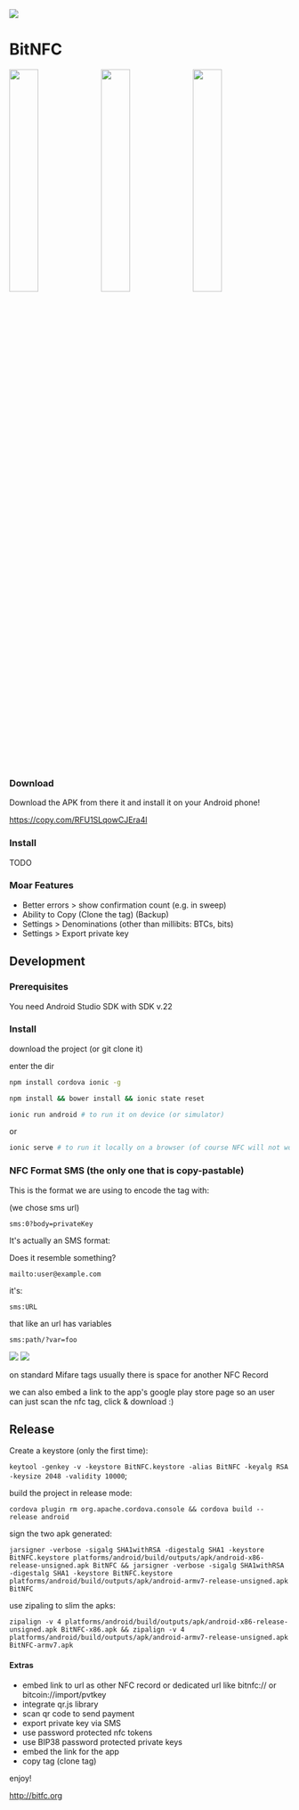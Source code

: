 <img src="http://mkvphoto.s3.amazonaws.com/BitNFC/small/logo.png"/>

# BitNFC
<img src="http://mkvphoto.s3.amazonaws.com/BitNFC/small/screen_home2.png" width="32%"/>
<img src="http://mkvphoto.s3.amazonaws.com/BitNFC/small/screen_send.png" width="32%"/>
<img src="http://mkvphoto.s3.amazonaws.com/BitNFC/small/screen_wallet_found.png" width="32%"/>


### Download

Download the APK from there it and install it on your Android phone!

https://copy.com/RFU1SLqowCJEra4l


### Install

TODO

### Moar Features

- Better errors > show confirmation count (e.g. in sweep)
- Ability to Copy (Clone the tag) (Backup)
- Settings > Denominations (other than millibits: BTCs, bits)
- Settings > Export private key

## Development

### Prerequisites

You need Android Studio SDK with SDK v.22

### Install

download the project (or git clone it)

enter the dir

```sh
npm install cordova ionic -g

npm install && bower install && ionic state reset

ionic run android # to run it on device (or simulator)

```

or

```sh
ionic serve # to run it locally on a browser (of course NFC will not work)
```

### NFC Format SMS (the only one that is copy-pastable)

This is the format we are using to encode the tag with:

(we chose sms url)

```
sms:0?body=privateKey
```

It's actually an SMS format:

Does it resemble something?

```
mailto:user@example.com
```

it's:

```
sms:URL
```

that like an url has variables

```
sms:path/?var=foo
```

![](http://mkvphoto.s3.amazonaws.com/BitNFC/small/sms_copy1.jpg)
![](http://mkvphoto.s3.amazonaws.com/BitNFC/small/sms_copy2.jpg)

on standard Mifare tags usually there is space for another NFC Record

we can also embed a link to the app's google play store page so an user can just scan the nfc tag, click & download :) 

## Release

Create a keystore (only the first time): 

```keytool -genkey -v -keystore BitNFC.keystore -alias BitNFC -keyalg RSA -keysize 2048 -validity 10000```;
 
build the project in release mode: 

```cordova plugin rm org.apache.cordova.console && cordova build --release android```

sign the two apk generated: 

```jarsigner -verbose -sigalg SHA1withRSA -digestalg SHA1 -keystore BitNFC.keystore platforms/android/build/outputs/apk/android-x86-release-unsigned.apk BitNFC && jarsigner -verbose -sigalg SHA1withRSA -digestalg SHA1 -keystore BitNFC.keystore platforms/android/build/outputs/apk/android-armv7-release-unsigned.apk BitNFC```

use zipaling to slim the apks: 

```zipalign -v 4 platforms/android/build/outputs/apk/android-x86-release-unsigned.apk BitNFC-x86.apk && zipalign -v 4 platforms/android/build/outputs/apk/android-armv7-release-unsigned.apk BitNFC-armv7.apk```



#### Extras

- embed link to url as other NFC record or dedicated url like bitnfc:// or bitcoin://import/pvtkey
- integrate qr.js library
- scan qr code to send payment
- export private key via SMS
- use password protected nfc tokens
- use BIP38 password protected private keys
- embed the link for the app
- copy tag (clone tag)



enjoy!


<http://bitfc.org>
